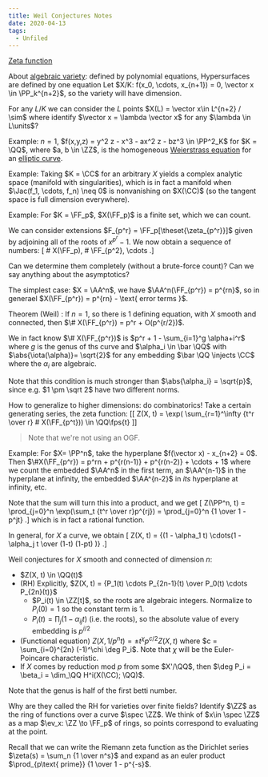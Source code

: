 ```yaml
---
title: Weil Conjectures Notes
date: 2020-04-13
tags: 
  - Unfiled
---
```


[Zeta function](Zeta%20function.md)

About [algebraic variety](algebraic%20variety): defined by polynomial equations,
Hypersurfaces are defined by one equation
Let $X/K: f(x_0, \cdots, x_{n+1}) = 0, \vector x \in \PP_k^{n+2}$, so the variety will have dimension.

For any $L/K$ we can consider the $L$ points $X(L) = \vector x\in L^{n+2} / \sim$ where identify $\vector x = \lambda \vector x$ for any $\lambda \in L\units$?

Example:
$n=1$, $f(x,y,z) = y^2 z - x^3 - ax^2 z - bz^3 \in \PP^2_K$ for $K = \QQ$, where $a, b \in \ZZ$, is the homogeneous [Weierstrass equation](Weierstrass%20equation) for an [elliptic curve](elliptic%20curve.md).

Example:
Taking $K = \CC$ for an arbitrary $X$ yields a complex analytic space (manifold with singularities), which is in fact a manifold when $\Jac(f_1, \cdots, f_n) \neq 0$ is nonvanishing on $X(\CC)$ (so the tangent space is full dimension everywhere).


Example:
For $K = \FF_p$, $X(\FF_p)$ is a finite set, which we can count.

We can consider extensions $F_{p^r} = \FF_p[\theset{\zeta_{p^r}}]$ given by adjoining all of the roots of $x^{p^r} - 1$.
We now obtain a sequence of numbers:
\[
\# X(\FF_p), \# \FF_{p^2}, \cdots
.\]

Can we determine them completely (without a brute-force count)?
Can we say anything about the asymptotics?

The simplest case: $X = \AA^n$, we have $\AA^n(\FF_{p^r}) = p^{rn}$, so in generael $X(\FF_{p^r}) = p^{rn} - \text{ error terms }$.

Theorem (Weil)
: If $n=1$, so there is 1 defining equation, with $X$ smooth and connected, then $\# X(\FF_{p^r}) = p^r + O(p^{r/2})$.

We in fact know $\# X(\FF_{p^r})$ is $p^r + 1 - \sum_{i=1}^g \alpha+i^r$ where $g$ is the genus of ths curve and $\alpha_i \in \bar \QQ$ with $\abs{\iota(\alpha)}= \sqrt{2}$ for any embedding $\bar \QQ \injects \CC$ where the $\alpha_i$ are algebraic.

Note that this condition is much stronger than $\abs{\alpha_i} = \sqrt{p}$, since e.g. $1 \pm \sqrt 2$ have two different norms.

How to generalize to higher dimensions: do combinatorics!
Take a certain generating series, the zeta function:
[[
Z(X, t) = \exp( \sum_{r=1}^\infty {t^r \over r} \# X(\FF_{p^t})) \in \QQ\fps{t}
]]

> Note that we're not using an OGF.

Example:
For $X= \PP^n$, take the hyperplane $f(\vector x) - x_{n+2} = 0$.
Then $\#X(\FF_{p^r}) = p^rn + p^{r(n-1)} + p^{r(n-2)} + \cdots + 1$ where we count the embedded $\AA^n$ in the first term, an $\AA^{n-1}$ in the hyperplane at infinity, the embedded $\AA^{n-2}$ in *its* hyperplane at infinity, etc.

Note that the sum will turn this into a product, and we get
\[
Z(\PP^n, t) = \prod_{j=0}^n \exp(\sum_t {t^r \over r}p^{rj}) = \prod_{j=0}^n {1 \over 1 - p^jt}
.\]
which is in fact a rational function.

In general, for $X$ a curve, we obtain
\[
Z(X, t) = {(1 - \alpha_1 t) \cdots(1 - \alpha_j t \over (1-t) (1-pt) )} 
.\]

Weil conjectures for $X$ smooth and connected of dimension $n$: 

- $Z(X, t) \in \QQ(t)$
- (RH) Explicitly, $Z(X, t) = {P_1(t) \cdots P_{2n-1}(t) \over P_0(t) \cdots P_{2n}(t)}$
  - $P_i(t) \in \ZZ[t]$, so the roots are algebraic integers. Normalize to $P_i(0) = 1$ so the constant term is 1.
  - $P_i(t) = \prod_j (1 - \alpha_{ij} t)$ (i.e. the roots), so the absolute value of every embedding is $p^{i/2}$
- (Functional equation) $Z(X, 1/p^nt) = \pm t^\chi p^{c/2} Z(X, t)$ where $c = \sum_{i=0}^{2n} (-1)^\chi \deg P_i$. Note that $\chi$ will be the Euler-Poincare characteristic.
- If $X$ comes by reduction mod $p$ from some $X'/\QQ$, then $\deg P_i = \beta_i = \dim_\QQ H^i(X(\CC); \QQ)$.

Note that the genus is half of the first betti number.

Why are they called the RH for varieties over finite fields?
Identify $\ZZ$ as the ring of functions over a curve $\spec \ZZ$.
We think of $x\in \spec \ZZ$ as a map $\ev_x: \ZZ \to \FF_p$ of rings, so points correspond to evaluating at the point.

Recall that we can write the Riemann zeta function as the Dirichlet series $\zeta(s) = \sum_n {1 \over n^s}$ and expand as an euler product $\prod_{p\text{ prime}} {1 \over 1 - p^{-s}$.
